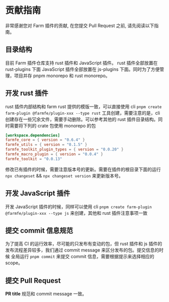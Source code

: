 # 贡献指南

非常感谢您对 Farm 插件的贡献, 在您提交 Pull Request 之前, 请先阅读以下指南。

## 目录结构

目前 Farm 插件仓库支持 rust 插件和 JavaScript 插件。 rust 插件全部放置在 rust-plugins 下面
JavaScript 插件全部放置在 js-plugins 下面。同时为了方便管理，项目并存 pnpm monorepo 和 rust monorepo。

## 开发 rust 插件

rust 插件内部结构和 farm rust 提供的模版一致，可以直接使用 cli `pnpm create farm-plugin @farmfe/plugin-xxx --type rust` 工具创建，需要注意的是，cli 创建存在一些冗余文件，需要手动删除。可以参考其他的 rust 插件目录结构。同时需要将下列的 crate 包使用 monorepo 的包

```toml
[workspace.dependencies]
farmfe_core = { version = "0.6.4" }
farmfe_utils = { version = "0.1.5" }
farmfe_toolkit_plugin_types = { version = "0.0.20" }
farmfe_macro_plugin = { version = "0.0.4" }
farmfe_toolkit = "0.0.13"
```

修改已有插件的时候，需要注意版本号的更新。需要在插件的根目录下面的运行 `npx changeset` && `npx changeset version` 来更新版本号。

## 开发 JavaScript 插件

开发 JavaScript 插件的时候，同样可以使用 cli `pnpm create farm-plugin @farmfe/plugin-xxx --type js` 来创建，其他和 rust 插件注意事项一致

## 提交 commit 信息规范

为了提高 CI 的运行效率，尽可能的只发布有变动的包，但 rust 插件和 js 插件的发布流程差异较多，我们通过 commit message 来区分发布的包。提交信息的时候 全局运行 `pnpm commit` 来提交 commit 信息，需要根据提示来选择相应的 scope。

## 提交 Pull Request

**PR title** 规范和 commit message 一致。
